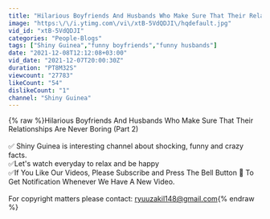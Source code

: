 ```yaml
---
title: "Hilarious Boyfriends And Husbands Who Make Sure That Their Relationships Are Never Boring (Part 2)"
image: "https:\/\/i.ytimg.com\/vi\/xtB-5VdQDJI\/hqdefault.jpg"
vid_id: "xtB-5VdQDJI"
categories: "People-Blogs"
tags: ["Shiny Guinea","funny boyfriends","funny husbands"]
date: "2021-12-08T12:12:08+03:00"
vid_date: "2021-12-07T20:00:30Z"
duration: "PT8M32S"
viewcount: "27783"
likeCount: "54"
dislikeCount: "1"
channel: "Shiny Guinea"
---
```

{% raw %}Hilarious Boyfriends And Husbands Who Make Sure That Their Relationships Are Never Boring (Part 2)<br /><br />✅ Shiny Guinea is interesting channel about shocking, funny and crazy facts.<br />✅Let's watch everyday to relax and be happy<br />✅If You Like Our Videos, Please Subscribe and Press The Bell Button 🔔 To Get Notification Whenever We Have A New Video.<br /><br />For copyright matters please contact: ryuuzakil148@gmail.com{% endraw %}
